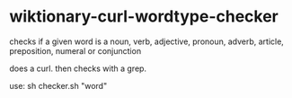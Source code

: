 # wiktionary-curl-wordtype-checker
checks if a given word is a noun, verb, adjective, pronoun, adverb, article, preposition, numeral or conjunction


does a curl. then checks with a grep.



use:
sh checker.sh "word"



